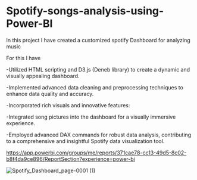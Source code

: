 # Spotify-songs-analysis-using-Power-BI
In this project I have created a customized spotify Dashboard for analyzing music

For this I have 

-Utilized HTML scripting and D3.js (Deneb library) to create a dynamic and visually appealing dashboard.

-Implemented advanced data cleaning and preprocessing techniques to enhance data quality and accuracy.

-Incorporated rich visuals and innovative features:

-Integrated song pictures into the dashboard for a visually immersive experience.

-Employed advanced DAX commands for robust data analysis, contributing to a comprehensive and insightful Spotify data visualization tool.

https://app.powerbi.com/groups/me/reports/371cae78-cc13-49d5-8c02-b8f4da9ce896/ReportSection?experience=power-bi

![Spotify_Dashboard_page-0001 (1)](https://github.com/Nachiket131201/-Spotify-Analytics-using-Power-BI/assets/71268411/7d17e60b-538f-4bcb-803d-93b581064fdf)


